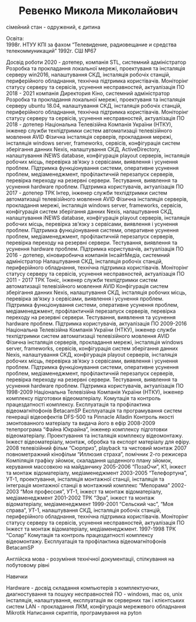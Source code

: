 <h1 align="center"> Ревенко Микола Миколайович </h1>

сімейний стан - одружений, є дитина

Освіта:</br>
1998г. НТУУ КПІ за фахом “Телевидение, радиовещание и
средства телекоммуникаций”
1992г. СШ №67

Досвід роботи
2020 - дотепер, компанія STL, системний адміністратор
    Розробка та прокладання локальної мережі, проектуваня та інсталяція серверу win2016, налаштування СКД, інсталяція робочіх станцій, периферійного обладнання, технічна підтримка користівачів.
    Моніторінг статусу серверу та сервісів, усунення несправностей, актуалізація ПО
2018 - 2021  компанія Директория Кіно, системний адміністратор
    Розробка та прокладання локальної мережі, проектуваня та інсталяція серверу ubuntu 18.04, налаштування СКД, інсталяція робочіх станцій, периферійного обладнання, технічна підтримка користівачів.
    Моніторінг статусу серверу та сервісів, усунення несправностей, актуалізація ПО 
2018 - дотепер Національна Телевізійна Компанія України (НТКУ), інженер служби техпідтримки систем автоматизаціі телевізійного мовлення AVID
    Фізична інсталяція серверів, прокладання мережі, інсталяція windows server, frameworks, сервісів, конфігурація систем зберігання данних Nexis, налаштування СКД, ActiveDirectory, налаштування iNEWS database, конфігурація playout серверів, інсталяція робочих місць, перевірка зв’язку з сервісами, виявлення і усунення проблем.
   Підтримка функціонування системи, оперативне усунення проблем, медіаменеджмент, профілактичній перезапуск серверів, перевірка переходу на резервні сервери.
  Тестування, виявлення та усунення hardware проблем.
  Підтримка користувачів, актуалізація ПО 
2017 - дотепер ТРК Інтер, інженер служби техпідтримки систем автоматизаціі телевізійного мовлення AVID
    Фізична інсталяція серверів, прокладання мережі, інсталяція windows server, frameworks, сервісів, конфігурація систем зберігання данних Nexis, налаштування СКД, налаштування iNEWS database, конфігурація playout серверів, інсталяція робочих місць, перевірка зв’язку з сервісами, виявлення і усунення проблем.
   Підтримка функціонування системи, оперативне усунення проблем, медіаменеджмент, профілактичній перезапуск серверів, перевірка переходу на резервні сервери.
  Тестування, виявлення та усунення hardware проблем.
  Підтримка користувачів, актуалізація ПО 
2016 - дотепер, кіновиробнича компанія ІнсайтМедіа, системний адміністратор
   Налаштування СКД, інсталяція робочіх станцій, периферійного обладнання, технічна підтримка користівачів.
   Моніторінг статусу серверу та сервісів, усунення несправностей, актуалізація ПО
2011 - 2017 ТРК Тоніс, інженер служби техпідтримки систем автоматизаціі телевізійного мовлення AVID
   Конфігурація систем зберігання данних Nexis, налаштування СКД, інсталяція робочих місць, перевірка зв’язку з сервісами, виявлення і усунення проблем.
   Підтримка функціонування системи, оперативне усунення проблем, медіаменеджмент, профілактичній перезапуск серверів, перевірка переходу на резервні сервери.
  Тестування, виявлення та усунення hardware проблем.
  Підтримка користувачів, актуалізація ПО 
2009-2016 Національна Телевізійна Компанія України (НТКУ), інженер служби техпідтримки систем автоматизаціі телевізійного мовлення AVID
    Фізична інсталяція серверів, прокладання мережі, інсталяція windows server, frameworks, сервісів, конфігурація систем зберігання данних Nexis, налаштування СКД, конфігурація playout серверів, інсталяція робочих місць, перевірка зв’язку з сервісами, виявлення і усунення проблем.
   Підтримка функціонування системи, оперативне усунення проблем, медіаменеджмент, профілактичній перезапуск серверів, перевірка переходу на резервні сервери.
  Тестування, виявлення та усунення hardware проблем.
  Підтримка користувачів, актуалізація ПО 
1998-2009 Національна Телевізійна Компанія України (НТКУ), інженер комплексу підготовки відеоматеріалу.
  Комутація та контроль працездатності комплексу.
  Експлуатація та профілактика відеомагнітофонів BetacamSP
  Експлуатація та програмування систем генераціі відеоефектів DFS-500 та Pinnacle Alladin
  Контроль якості змонтованного матеріалу та видача його в ефір
2008-2009 телепрограма “Файна Юкрайна”, інженер комплексу підготовки відеоматеріалу.
  Проектування та інсталяція комплексу відеомонтажу. 
  Інжест відеоматеріалу, монтаж, обробка та експорт матеріалу для ефіру.
2008 телевізійний фільм “Сюрприз”, playback та чистовий монтаж 
2007 повнометражний кінофільм “Иллюзия страха”, помічник 2-го режисера
   Компіляція графіку зйомок, скаладання щоденного плану зйомок, керування массовкою на майданчику
2005-2006 “ПозаОчи”, К1, інжест та монтаж відоматеріалу, медіаменеджмент
2003-2005 “Телефортуна”, УТ-1, проектування, інсталяція монтажної станціі, інсталяція та інтеграція монтажної станціі в монтажний комплекс “Мелорама”
2002-2003 “Моя профессия”, УТ-1, інжест та монтаж відоматеріалу, медіаменеджмент
2001-2002 ТРК “Эра”, інжест та монтаж відоматеріалу, медіаменеджмент
1999-2001 “Сельский час”, “Моя справа”, УТ-1, налаштування СКД, інсталяція робочіх станцій, периферійного обладнання, технічна підтримка користівачів.
    Моніторінг статусу серверу та сервісів, усунення несправностей, актуалізація ПО
    Інжест та монтаж відоматеріалу, медіаменеджмент.
1997-1998 ТРК “Солар”
  Комутація та контроль працездатності комплексу відеомонтажу.
  Експлуатація та профілактика відеомагнітофонів BetacamSP

Англійска мова - розуміння технічної документаціі, спілкування на побутовому рівні

Навички

Hardware - досвід складання компьютерів з комплектуючих, диагностування та пошуку несправностей
ПО - windows, mac os, unix інсталяція, налаштування, експлуатація як серверних так і клієнтських систем
LAN - прокладання ЛКМ, конфігурація мережевого обладнання Mikrotik
Написання скриптів, програмування на pyton

